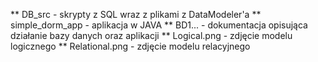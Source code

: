 ** DB_src - skrypty z SQL wraz z plikami z DataModeler'a
** simple_dorm_app - aplikacja w JAVA
** BD1... - dokumentacja opisująca działanie bazy danych oraz aplikacji
** Logical.png - zdjęcie modelu logicznego 
** Relational.png - zdjęcie modelu relacyjnego
